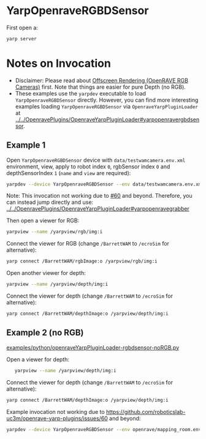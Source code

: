 # YarpOpenraveRGBDSensor

First open a:
```bash
yarp server
```

# Notes on Invocation
- Disclaimer: Please read about [Offscreen Rendering (OpenRAVE RGB Cameras)](http://robots.uc3m.es/gitbook-installation-guides/install-openrave.html#offscreen-rendering-openrave-rgb-cameras) first. Note that things are easier for pure Depth (no RGB).
- These examples use the `yarpdev` executable to load `YarpOpenraveRGBDSensor` directly. However, you can find more interesting examples loading `YarpOpenraveRGBDSensor` via `OpenraveYarpPluginLoader` at [../../OpenravePlugins/OpenraveYarpPluginLoader#yarpopenravergbdsensor](../../OpenravePlugins/OpenraveYarpPluginLoader#yarpopenravergbdsensor).

## Example 1
Open `YarpOpenraveRGBDSensor` device with `data/testwamcamera.env.xml` environment, view, apply to robot index `0`, rgbSensor index `0` and depthSensorIndex `1` (`name` and `view` are required):

```bash
yarpdev --device YarpOpenraveRGBDSensor --env data/testwamcamera.env.xml --view --robotIndex 0 --rgbSensorIndex 0 --depthSensorIndex 1 --name /BarrettWAM/camera
```

Note: This invocation not working due to [#60](https://github.com/roboticslab-uc3m/openrave-yarp-plugins/issues/60) and beyond. Therefore, you can instead jump directly and use: [../../OpenravePlugins/OpenraveYarpPluginLoader#yarpopenravegrabber](../../OpenravePlugins/OpenraveYarpPluginLoader#yarpopenravegrabber)
   
Then open a viewer for RGB:
```bash
yarpview --name /yarpview/rgb/img:i
```

Connect the viewer for RGB (change `/BarrettWAM` to `/ecroSim` for alternative):
```bash
yarp connect /BarrettWAM/rgbImage:o /yarpview/rgb/img:i
```

Open another viewer for depth:
```bash
yarpview --name /yarpview/depth/img:i
```

Connect the viewer for depth (change `/BarrettWAM` to `/ecroSim` for alternative):
```bash
yarp connect /BarrettWAM/depthImage:o /yarpview/depth/img:i
```

## Example 2 (no RGB)

[examples/python/openraveYarpPluginLoader-rgbdsensor-noRGB.py](../../../examples/python/openraveYarpPluginLoader-rgbdsensor-noRGB.py)

Open a viewer for depth:
```bash
   yarpview --name /yarpview/depth/img:i
   ```
   Connect the viewer for depth (change `/BarrettWAM` to `/ecroSim` for alternative):
   ```bash
   yarp connect /BarrettWAM/depthImage:o /yarpview/depth/img:i
   ```

Example invocation not working due to https://github.com/roboticslab-uc3m/openrave-yarp-plugins/issues/60 and beyond:
```bash
yarpdev --device YarpOpenraveRGBDSensor --env openrave/mapping_room.env.xml --robotIndex 0 --depthSensorIndex 0 --rgbSensorIndex 1 --view --name /robot
```
